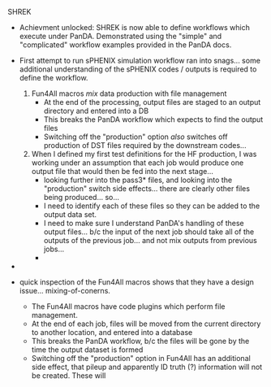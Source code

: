 SHREK
- Achievment unlocked:  SHREK is now able to define workflows which execute under PanDA.  Demonstrated using the "simple" and "complicated" workflow examples provided in the PanDA docs.
- First attempt to run sPHENIX simulation workflow ran into snags... some additional understanding of the sPHENIX codes / outputs is required to define the workflow.
	1. Fun4All macros *mix* data production with file management
		- At the end of the processing, output files are staged to an output directory and entered into a DB
		- This breaks the PanDA workflow which expects to find the output files 
	    - Switching off the "production" option *also* switches off production of DST files required by the downstream codes...
	2. When I defined my first test definitions for the HF production, I was working under an assumption that each job would produce one output file that would then be fed into the next stage... 
		- looking further into the pass3* files, and looking into the "production" switch side effects... there are clearly other files being produced... so... 
		- I need to identify each of these files so they can be added to the output data set.
		- I need to make sure I understand PanDA's handling of these output files... b/c the input of the next job should take all of the outputs of the previous job... and not mix outputs from previous jobs...
		- 

- 
-   quick inspection of the Fun4All macros shows that they have a design issue... mixing-of-conerns.  
	- The Fun4All macros have code plugins which perform file management.
	- At the end of each job, files will be moved from the current directory to another location, and entered into a database
	- This breaks the PanDA workflow, b/c the files will be gone by the time the output dataset is formed
	- Switching off the "production" option in Fun4All has an additional side effect, that pileup and apparently ID truth (?) information will not be created.  These will 